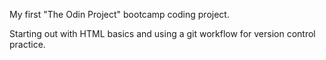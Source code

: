 My first "The Odin Project" bootcamp coding project.

Starting out with HTML basics and using a git workflow for version control practice.


